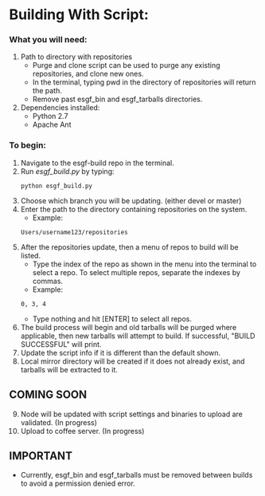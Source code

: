 # Building With Script:
### What you will need:
1. Path to directory with repositories
    * Purge and clone script can be used to purge any existing repositories, and
clone new ones.
    * In the terminal, typing pwd in the directory of repositories will return the path.
    * Remove past esgf_bin and esgf_tarballs directories.
2. Dependencies installed:
    * Python 2.7
    * Apache Ant

### To begin:
1. Navigate to the esgf-build repo in the terminal.
2. Run *esgf_build.py* by typing:
    ``` shell
    python esgf_build.py
    ```
3. Choose which branch you will be updating.
  (either devel or master)
4. Enter the path to the directory containing repositories on the system.
    * Example:
    ``` shell
    Users/username123/repositories
    ```
5. After the repositories update, then a menu of repos to build will be listed.
    * Type the index of the repo as shown in the menu into the terminal to
      select a repo. To select multiple repos, separate the indexes by commas.
    * Example:
    ``` shell
    0, 3, 4
    ```
    * Type nothing and hit [ENTER] to select all repos.
6. The build process will begin and old tarballs will be purged where applicable, then new tarballs will attempt to build. If successful, "BUILD SUCCESSFUL" will print.
7. Update the script info if it is different than the default shown.
8. Local mirror directory will be created if it does not already exist, and tarballs will be extracted to it.

COMING SOON
------------
9. Node will be updated with script settings and binaries to upload are validated.
(In progress)
10. Upload to coffee server.
(In progress)

IMPORTANT
-------------
* Currently, esgf_bin and esgf_tarballs must be removed between builds to avoid a permission denied error.
